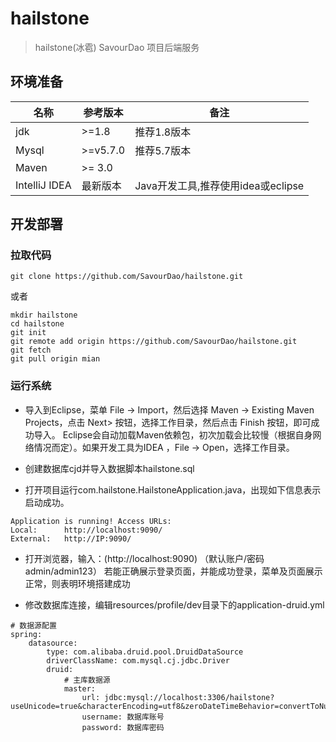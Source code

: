 # hailstone

> hailstone(冰雹) SavourDao 项目后端服务

## 环境准备

|名称   |参考版本  |备注  |
| -----| -----    |----- |
| jdk | &gt;=1.8 | 推荐1.8版本 |
| Mysql| &gt;=v5.7.0 |推荐5.7版本|
| Maven | &gt;= 3.0 ||
| IntelliJ IDEA  |最新版本|Java开发工具,推荐使用idea或eclipse|

## 开发部署

### 拉取代码

```
git clone https://github.com/SavourDao/hailstone.git

```

或者

```
mkdir hailstone
cd hailstone
git init
git remote add origin https://github.com/SavourDao/hailstone.git
git fetch
git pull origin mian

```


### 运行系统

- 导入到Eclipse，菜单 File -> Import，然后选择 Maven -> Existing Maven Projects，点击 Next> 按钮，选择工作目录，然后点击 Finish 按钮，即可成功导入。
Eclipse会自动加载Maven依赖包，初次加载会比较慢（根据自身网络情况而定）。如果开发工具为IDEA
，File -> Open，选择工作目录。

- 创建数据库cjd并导入数据脚本hailstone.sql

- 打开项目运行com.hailstone.HailstoneApplication.java，出现如下信息表示启动成功。

```  
Application is running! Access URLs:
Local: 		http://localhost:9090/
External: 	http://IP:9090/

``` 

- 打开浏览器，输入：(http://localhost:9090) （默认账户/密码 admin/admin123）
若能正确展示登录页面，并能成功登录，菜单及页面展示正常，则表明环境搭建成功

- 修改数据库连接，编辑resources/profile/dev目录下的application-druid.yml

```
# 数据源配置
spring:
    datasource:
        type: com.alibaba.druid.pool.DruidDataSource
        driverClassName: com.mysql.cj.jdbc.Driver
        druid:
            # 主库数据源
            master:
                url: jdbc:mysql://localhost:3306/hailstone?useUnicode=true&characterEncoding=utf8&zeroDateTimeBehavior=convertToNull&useSSL=true&serverTimezone=GMT%2B8
                username: 数据库账号
                password: 数据库密码
                
```


